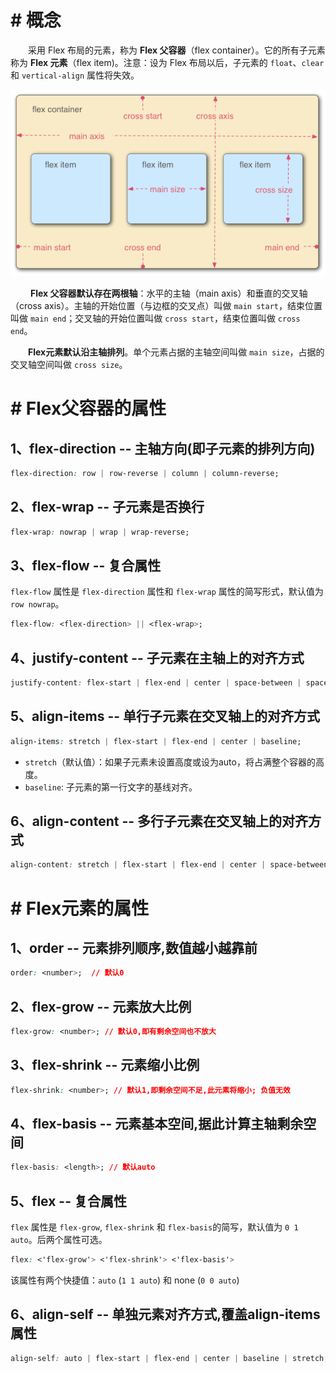 # # 概念

  采用 Flex 布局的元素，称为 **Flex 父容器**（flex container）。它的所有子元素称为 **Flex 元素**（flex item)。注意：设为 Flex 布局以后，子元素的 `float`、`clear` 和 `vertical-align` 属性将失效。

![](IMGS/flex_concept.png)

   **Flex 父容器默认存在两根轴**：水平的主轴（main axis）和垂直的交叉轴（cross axis）。主轴的开始位置（与边框的交叉点）叫做 `main start`，结束位置叫做 `main end`；交叉轴的开始位置叫做 `cross start`，结束位置叫做 `cross end`。

  **Flex元素默认沿主轴排列**。单个元素占据的主轴空间叫做 `main size`，占据的交叉轴空间叫做 `cross size`。

# # Flex父容器的属性

## 1、flex-direction -- 主轴方向(即子元素的排列方向)

```css
flex-direction: row | row-reverse | column | column-reverse;
```

## 2、flex-wrap -- 子元素是否换行

```CSS
flex-wrap: nowrap | wrap | wrap-reverse;
```


## 3、flex-flow -- 复合属性

`flex-flow` 属性是 `flex-direction` 属性和 `flex-wrap` 属性的简写形式，默认值为 `row nowrap`。

```css
flex-flow: <flex-direction> || <flex-wrap>;
```

## 4、justify-content -- 子元素在主轴上的对齐方式

```css
justify-content: flex-start | flex-end | center | space-between | space-around;
```

## 5、align-items -- 单行子元素在交叉轴上的对齐方式

```css
align-items: stretch | flex-start | flex-end | center | baseline;
```


- `stretch`（默认值）：如果子元素未设置高度或设为auto，将占满整个容器的高度。
- `baseline`: 子元素的第一行文字的基线对齐。

## 6、align-content -- 多行子元素在交叉轴上的对齐方式

```css
align-content: stretch | flex-start | flex-end | center | space-between | space-around;
```

# # Flex元素的属性

## 1、order -- 元素排列顺序,数值越小越靠前

```css
order: <number>;  // 默认0
```

## 2、flex-grow -- 元素放大比例

```css
flex-grow: <number>; // 默认0,即有剩余空间也不放大
```

## 3、flex-shrink -- 元素缩小比例

```css
flex-shrink: <number>; // 默认1,即剩余空间不足,此元素将缩小; 负值无效
```

## 4、flex-basis -- 元素基本空间,据此计算主轴剩余空间

```css
flex-basis: <length>; // 默认auto
```

## 5、flex -- 复合属性

`flex` 属性是 `flex-grow`,  `flex-shrink` 和 `flex-basis`的简写，默认值为 `0 1 auto`。后两个属性可选。

```css
flex: <'flex-grow'> <'flex-shrink'> <'flex-basis'>
```

该属性有两个快捷值：`auto` (`1 1 auto`) 和 none (`0 0 auto`)

## 6、align-self -- 单独元素对齐方式,覆盖align-items属性

```css
align-self: auto | flex-start | flex-end | center | baseline | stretch; // 默认auto
```











































